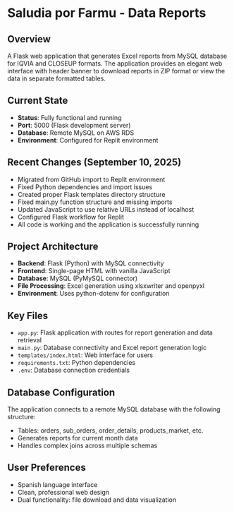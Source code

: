 # Saludia por Farmu - Data Reports

## Overview
A Flask web application that generates Excel reports from MySQL database for IQVIA and CLOSEUP formats. The application provides an elegant web interface with header banner to download reports in ZIP format or view the data in separate formatted tables.

## Current State
- **Status**: Fully functional and running
- **Port**: 5000 (Flask development server)
- **Database**: Remote MySQL on AWS RDS
- **Environment**: Configured for Replit environment

## Recent Changes (September 10, 2025)
- Migrated from GitHub import to Replit environment
- Fixed Python dependencies and import issues  
- Created proper Flask templates directory structure
- Fixed main.py function structure and missing imports
- Updated JavaScript to use relative URLs instead of localhost
- Configured Flask workflow for Replit
- All code is working and the application is successfully running

## Project Architecture
- **Backend**: Flask (Python) with MySQL connectivity
- **Frontend**: Single-page HTML with vanilla JavaScript
- **Database**: MySQL (PyMySQL connector)
- **File Processing**: Excel generation using xlsxwriter and openpyxl
- **Environment**: Uses python-dotenv for configuration

## Key Files
- `app.py`: Flask application with routes for report generation and data retrieval
- `main.py`: Database connectivity and Excel report generation logic
- `templates/index.html`: Web interface for users
- `requirements.txt`: Python dependencies
- `.env`: Database connection credentials

## Database Configuration
The application connects to a remote MySQL database with the following structure:
- Tables: orders, sub_orders, order_details, products_market, etc.
- Generates reports for current month data
- Handles complex joins across multiple schemas

## User Preferences
- Spanish language interface
- Clean, professional web design
- Dual functionality: file download and data visualization